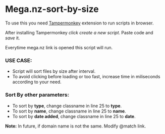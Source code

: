 # Mega.nz-sort-by-size

To use this you need [Tampermonkey](https://www.tampermonkey.net/) extension to run scripts in browser.

After installing Tampermonkey *click create a new script*.
Paste code and *save* it.

Everytime mega.nz link is opened this script will run.

### USE CASE:
- Script will sort files by size after interval.
- To avoid clicking before loading or too fast, increase time in miliseconds according to your need.

### Sort By other parameters:
- To sort by **type**, change classname in line 25 to **type**.
- To sort by **name**, change classname in line 25 to **name**.
- To sort by **date added**, change classname in line 25 to **date**.

**Note:** In future, if domain name is not the same. Modify @match link.
